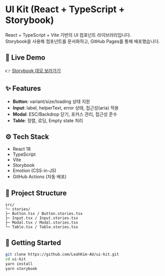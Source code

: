 # UI Kit (React + TypeScript + Storybook)

React + TypeScript + Vite 기반의 UI 컴포넌트 라이브러리입니다.  
Storybook을 사용해 컴포넌트를 문서화하고, GitHub Pages를 통해 배포했습니다.

## 📖 Live Demo
👉 [Storybook 데모 보러가기](https://LeahKim-AU.github.io/ui-kit/)

## ✨ Features
- **Button**: variant/size/loading 상태 지원
- **Input**: label, helperText, error 상태, 접근성(aria) 적용
- **Modal**: ESC/Backdrop 닫기, 포커스 관리, 접근성 준수
- **Table**: 정렬, 로딩, Empty state 처리

## ⚙️ Tech Stack
- React 18
- TypeScript
- Vite
- Storybook
- Emotion (CSS-in-JS)
- GitHub Actions (자동 배포)

## 📂 Project Structure
```
src/
└─ stories/
├─ Button.tsx / Button.stories.tsx
├─ Input.tsx / Input.stories.tsx
├─ Modal.tsx / Modal.stories.tsx
└─ Table.tsx / Table.stories.tsx
```

## 🚀 Getting Started
```bash
git clone https://github.com/LeahKim-AU/ui-kit.git
cd ui-kit
yarn install
yarn storybook
```
